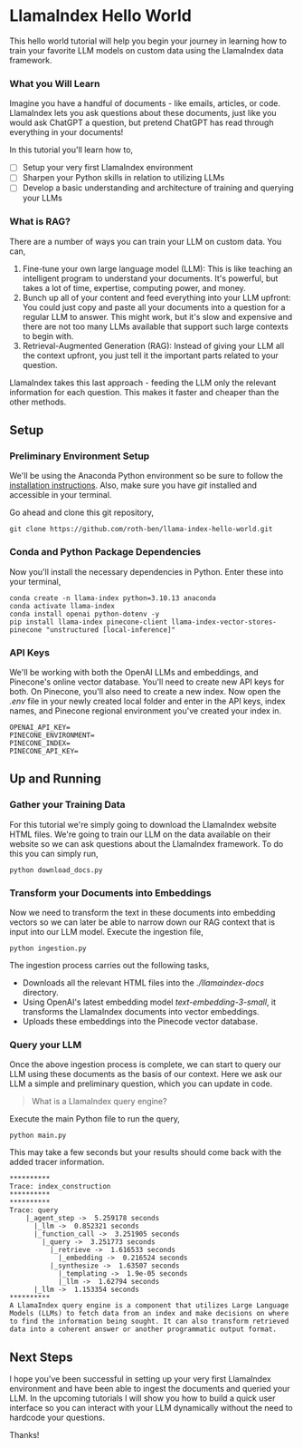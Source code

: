 # LlamaIndex Hello World
This hello world tutorial will help you begin your journey in learning how to train your favorite LLM models on custom data using the LlamaIndex data framework.

### What you Will Learn
Imagine you have a handful of documents - like emails, articles, or code. LlamaIndex lets you ask questions about these documents, just like you would ask ChatGPT a question, but pretend ChatGPT has read through everything in your documents!

In this tutorial you'll learn how to,
- [ ] Setup your very first LlamaIndex environment
- [ ] Sharpen your Python skills in relation to utilizing LLMs
- [ ] Develop a basic understanding and architecture of training and querying your LLMs

### What is RAG?
There are a number of ways you can train your LLM on custom data. You can,
1. Fine-tune your own large language model (LLM): This is like teaching an intelligent program to understand your documents. It's powerful, but takes a lot of time, expertise, computing power, and money.
2. Bunch up all of your content and feed everything into your LLM upfront: You could just copy and paste all your documents into a question for a regular LLM to answer. This might work, but it's slow and expensive and there are not too many LLMs available that support such large contexts to begin with.
3. Retrieval-Augmented Generation (RAG): Instead of giving your LLM all the context upfront, you just tell it the important parts related to your question.

LlamaIndex takes this last approach - feeding the LLM only the relevant information for each question. This makes it faster and cheaper than the other methods.

## Setup
### Preliminary Environment Setup
We'll be using the Anaconda Python environment so be sure to follow the [installation instructions](https://docs.anaconda.com/free/anaconda/install/). Also, make sure you have *git* installed and accessible in your terminal.

Go ahead and clone this git repository,

`git clone https://github.com/roth-ben/llama-index-hello-world.git`

### Conda and Python Package Dependencies
Now you'll install the necessary dependencies in Python. Enter these into your terminal,

```
conda create -n llama-index python=3.10.13 anaconda
conda activate llama-index
conda install openai python-dotenv -y
pip install llama-index pinecone-client llama-index-vector-stores-pinecone "unstructured [local-inference]"
```

### API Keys
We'll be working with both the OpenAI LLMs and embeddings, and Pinecone's online vector database. You'll need to create new API keys for both. On Pinecone, you'll also need to create a new index. Now open the *.env* file in your newly created local folder and enter in the API keys, index names, and Pinecone regional environment you've created your index in.

```
OPENAI_API_KEY=
PINECONE_ENVIRONMENT=
PINECONE_INDEX=
PINECONE_API_KEY=
```

## Up and Running
### Gather your Training Data
For this tutorial we're simply going to download the LlamaIndex website HTML files. We're going to train our LLM on the data available on their website so we can ask questions about the LlamaIndex framework. To do this you can simply run,

```
python download_docs.py
```

### Transform your Documents into Embeddings
Now we need to transform the text in these documents into embedding vectors so we can later be able to narrow down our RAG context that is input into our LLM model. Execute the ingestion file,

```
python ingestion.py
```

The ingestion process carries out the following tasks,
- Downloads all the relevant HTML files into the *./llamaindex-docs* directory.
- Using OpenAI's latest embedding model *text-embedding-3-small*, it transforms the LlamaIndex documents into vector embeddings.
- Uploads these embeddings into the Pinecode vector database.

### Query your LLM
Once the above ingestion process is complete, we can start to query our LLM using these documents as the basis of our context. Here we ask our LLM a simple and preliminary question, which you can update in code.

> What is a LlamaIndex query engine?

Execute the main Python file to run the query,

```
python main.py
```

This may take a few seconds but your results should come back with the added tracer information.

```
**********
Trace: index_construction
**********
**********
Trace: query
    |_agent_step ->  5.259178 seconds
      |_llm ->  0.852321 seconds
      |_function_call ->  3.251905 seconds
        |_query ->  3.251773 seconds
          |_retrieve ->  1.616533 seconds
            |_embedding ->  0.216524 seconds
          |_synthesize ->  1.63507 seconds
            |_templating ->  1.9e-05 seconds
            |_llm ->  1.62794 seconds
      |_llm ->  1.153354 seconds
**********
A LlamaIndex query engine is a component that utilizes Large Language Models (LLMs) to fetch data from an index and make decisions on where to find the information being sought. It can also transform retrieved data into a coherent answer or another programmatic output format.
```

## Next Steps
I hope you've been successful in setting up your very first LlamaIndex environment and have been able to ingest the documents and queried your LLM. In the upcoming tutorials I will show you how to build a quick user interface so you can interact with your LLM dynamically without the need to hardcode your questions.

Thanks!